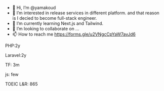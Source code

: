 - 👋 Hi, I’m @yamakoud
- 👀 I’m interested in release services in different platform. and that reason is I decied to become full-stack engineer.
- 🌱 I’m currently learning Next.js and Tailwind.
- 💞️ I’m looking to collaborate on ...
- 📫 How to reach me https://forms.gle/u2VNgcCpYaW7avJd6

PHP:2y

Laravel:2y

TF: 3m

js: few

TOEIC L&R: 865

<!---
yamakoud/yamakoud is a ✨ special ✨ repository because its `README.md` (this file) appears on your GitHub profile.
You can click the Preview link to take a look at your changes.
--->
